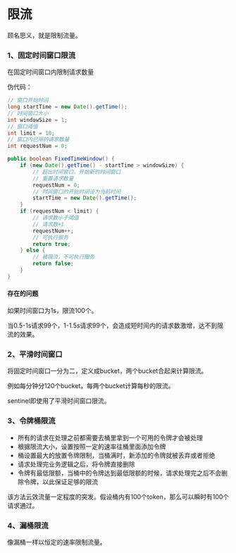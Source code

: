 # 限流

顾名思义，就是限制流量。

### 1、固定时间窗口限流

在固定时间窗口内限制请求数量

伪代码：

```java
// 窗口开始时间
long startTime = new Date().getTime();
// 时间窗口大小
int windowSize = 1;
// 窗口阈值
int limit = 10;
// 窗口内已用的请求数量
int requestNum = 0;

public boolean FixedTimeWindow() {
    if (new Date().getTime() - startTime > windowSize) {
        // 超出时间窗口，开始新的时间窗口
        // 重置请求数量
        requestNum = 0;
        // 时间窗口的开始时间设为当前时间
        startTime = new Date().getTime();
    }
    if (requestNum < limit) {
        // 请求数小于阈值
        // 请求数+1
        requestNum++;
        // 可执行服务
        return true;
    } else {
        // 被限流，不可执行服务
        return false;
    }
}
```

#### 存在的问题

如果时间窗口为1s，限流100个。

当0.5-1s请求99个，1-1.5s请求99个，会造成短时间内的请求数激增，达不到限流的效果。

###  2、平滑时间窗口

将固定时间窗口一分为二，定义成bucket，两个bucket合起来计算限流。

例如每分钟分120个bucket，每两个bucket计算每秒的限流。

sentinel即使用了平滑时间窗口限流。

### 3、令牌桶限流

- 所有的请求在处理之前都需要去桶里拿到一个可用的令牌才会被处理
- 根据限流大小，设置按照一定的速率往桶里面添加令牌
- 桶设置最大的放置令牌限制，当桶满时，新添加的令牌就被丢弃或者拒绝
- 请求处理完业务逻辑之后，将令牌直接删除
- 令牌有最低限额，当桶中的令牌达到最低限额的时候，请求处理完之后不会删除令牌，以此保证足够的限流

该方法云效流量一定程度的突发。假设桶内有100个token，那么可以瞬时有100个请求通过。

### 4、漏桶限流

像漏桶一样以恒定的速率限制流量。